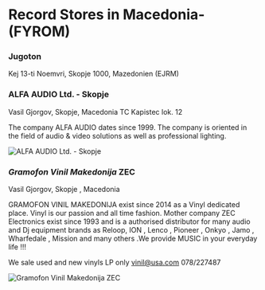 # Record Stores in Macedonia-(FYROM)

### Jugoton

Kej 13-ti Noemvri, Skopje 1000, Mazedonien (EJRM)

### ALFA AUDIO Ltd. - Skopje

Vasil Gjorgov, Skopje, Macedonia
TC Kapistec lok. 12

The company ALFA AUDIO dates since 1999. The company is oriented in the field of audio & video solutions as well as professional lighting.

![ALFA AUDIO Ltd. - Skopje](https://discogslabs.imgix.net/vinylhub/581880b4692a49004d53b816.jpg?auto=compress%2Cformat&fit=max&fm=jpg&h=2000&w=2000&s=674f8cd91b111ca578ec75079cc15492 "ALFA AUDIO Ltd. - Skopje")

### *Gramofon Vinil Makedonija* ZEC

Vasil Gjorgov, Skopje , Macedonia

GRAMOFON VINIL MAKEDONIJA  exist since 2014 as a Vinyl dedicated place. Vinyl is our passion and all time fashion. Mother company ZEC Electronics exist since 1993 and is a authorised distributor for many audio and Dj equipment brands as Reloop, ION , Lenco , Pioneer , Onkyo , Jamo  , Wharfedale , Mission and many others .We provide MUSIC in your everyday life !!!

We sale used and new vinyls LP only
vinil@usa.com
078/227487

![*Gramofon Vinil Makedonija* ZEC](https://discogslabs.imgix.net/vinylhub/5a1e723086a1300044778cdd.jpg?auto=compress%2Cformat&fit=max&fm=jpg&h=2000&w=2000&s=f125be70048dface7654ac78d6de396d "*Gramofon Vinil Makedonija* ZEC")

